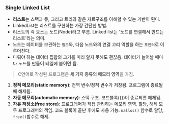 ### Single Linked List
* **리스트**는 스택과 큐, 그리고 트리와 같은 자료구조를 이해할 수 있는 기반이 된다.
* LinkedList는 리스트를 구현하는 가장 간단한 방법.
* 리스트의 각 요소는 노드(Node)라고 부름. Linked list는 '노드를 연결해서 만드는 리스트'라는 의미.
* 노드는 데이터를 보관하는 ```필드```와, 다음 노드와의 연결 고리 역할을 하는 ```포인터```로 이루어진다.
* 다뤄야 하는 데이터 집합의 크기를 미리 알지 못해도 괜찮음. 데이터가 늘어날 때마다 노드를 만들어 테일에 붙이면 됨.

> C언어로 작성된 프로그램은 **세 가지 종류의 메모리 영역**을 가짐.
1. **정적 메모리(static memory)**: 전역 변수/정적 변수가 저장됨. 프로그램이 종료될 때 해제됨.
2. **자동 메모리(automatic memory)**: 스택 구조. 코드블록({})이 종료되면 해제됨.
3. **자유 저장소(free store)**: 프로그래머가 직접 관리하는 메모리 영역. 할당, 해제 모두 프로그래머의 책임. 코드 블록이 끝난 후에도 사용 가능. ```malloc()``` 함수로 할당, ```free()```함수로 해제.
